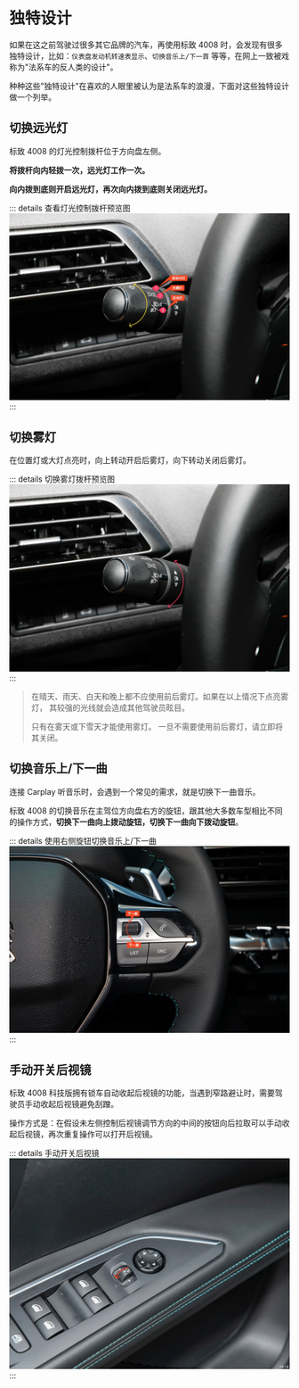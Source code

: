 # 独特设计

如果在这之前驾驶过很多其它品牌的汽车，再使用标致 4008 时，会发现有很多独特设计，比如：`仪表盘发动机转速表显示`、`切换音乐上/下一首` 等等，在网上一致被戏称为"法系车的反人类的设计"。

种种这些"独特设计"在喜欢的人眼里被认为是法系车的浪漫，下面对这些独特设计做一个列举。

## 切换远光灯

标致 4008 的灯光控制拨杆位于方向盘左侧。

**将拨杆向内轻拨一次，远光灯工作一次。**

**向内拨到底则开启远光灯，再次向内拨到底则关闭远光灯。**

::: details 查看灯光控制拨杆预览图
![](images/unique-design/light-control-lever.jpg)
:::

## 切换雾灯

在位置灯或大灯点亮时，向上转动开启后雾灯，向下转动关闭后雾灯。

::: details 切换雾灯拨杆预览图
![](images/unique-design/fog-light-control-lever.jpg)
:::

> 在晴天、雨天、白天和晚上都不应使用前后雾灯。如果在以上情况下点亮雾灯， 其较强的光线就会造成其他驾驶员眩目。
> 
> 只有在雾天或下雪天才能使用雾灯。 一旦不需要使用前后雾灯，请立即将其关闭。

## 切换音乐上/下一曲

连接 Carplay 听音乐时，会遇到一个常见的需求，就是切换下一曲音乐。

标致 4008 的切换音乐在主驾位方向盘右方的旋钮，跟其他大多数车型相比不同的操作方式，**切换下一曲向上拨动旋钮，切换下一曲向下拨动旋钮**。

::: details 使用右侧旋钮切换音乐上/下一曲
![](images/unique-design/switch-to-next-song.jpg)
:::

## 手动开关后视镜

标致 4008 科技版拥有锁车自动收起后视镜的功能，当遇到窄路避让时，需要驾驶员手动收起后视镜避免刮蹭。

操作方式是：在假设未左侧控制后视镜调节方向的中间的按钮向后拉取可以手动收起后视镜，再次重复操作可以打开后视镜。

::: details 手动开关后视镜
![](images/unique-design/manual-switch-rearview-mirror.jpg)
:::